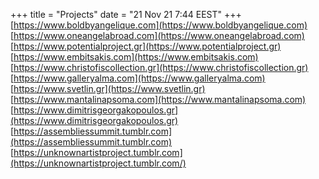 +++
title = "Projects"
date = "21 Nov 21 7:44 EEST"
+++
[https://www.boldbyangelique.com](https://www.boldbyangelique.com)
[https://www.oneangelabroad.com](https://www.oneangelabroad.com)
[https://www.potentialproject.gr](https://www.potentialproject.gr)
[https://www.embitsakis.com](https://www.embitsakis.com)
[https://www.christofiscollection.gr](https://www.christofiscollection.gr)
[https://www.galleryalma.com](https://www.galleryalma.com)
[https://www.svetlin.gr](https://www.svetlin.gr)
[https://www.mantalinapsoma.com](https://www.mantalinapsoma.com)
[https://www.dimitrisgeorgakopoulos.gr](https://www.dimitrisgeorgakopoulos.gr)
[https://assembliessummit.tumblr.com](https://assembliessummit.tumblr.com)
[https://unknownartistproject.tumblr.com](https://unknownartistproject.tumblr.com/)